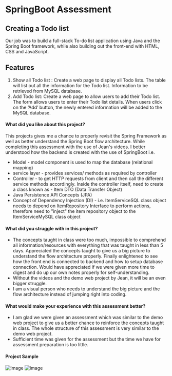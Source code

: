 # SpringBoot Assessment
## Creating a Todo list
Our job was to build a full-stack To-do list application using Java and the Spring Boot framework, while also building out the front-end with HTML, CSS and JavaScript.

## Features
1)	Show all Todo list : Create a web page to display all Todo lists. The table will list out all the information for the Todo list. Information to be retrieved from MySQL database.
2)	Add Todo list: Create a web page to allow users to add their Todo list. The form allows users to enter their Todo list details. When users click on the ‘Add’ button, the newly entered information will be added to the MySQL database. 

#### What did you like about this project?
This projects gives me a chance to properly revisit the Spring Framework as well as better understand the Spring Boot flow architecture. While completing this assessment with the use of Jean's videos. I better understood how the backend is created with the use of SpringBoot i.e.
- Model - model component is used to map the database (relational mapping)
- service layer - provides services/ methods as required by controller
- Controller - to get HTTP requests from client and then call the different service methods accordingly. Inside the controller itself, need to create a class known as - Item DTO (Data Transfer Object)
- Java Persistence API Concepts (JPA)
- Concept of Dependency Injection (DI) - i.e. ItemServiceSQL class object needs to depend on ItemRepository Interface to perform actions, therefore need to "inject" the item repository object to the ItemServiceMySQL class object

#### What did you struggle with in this project?
- The concepts taught in class were too much, impossible to comprehend all information/resources with everything that was taught in less than 5 days. Appreciated the concepts taught to give us a big picture to understand the flow architecture properly. Finally enlightened to see how the front end is connected to backend and how to setup database connection. Would have appreciated if we were given more time to digest and do up our own notes properly for self-understanding. 
- Without the videos and the demo web project by Jean, it will be an even bigger struggle.
- I am a visual person who needs to understand the big picture and the flow architecture instead of jumping right into coding. 

#### What would make your experience with this assessment better?
- I am glad we were given an assessment which was similar to the demo web project to give us a better chance to reinforce the concepts taught in class. The whole structure of this assessment is very similar to the demo web project. 
- Sufficient time was given for the assessment but the time we have for assessment preparation is too little. 

#### Project Sample
![image](https://user-images.githubusercontent.com/102950310/173625314-66a514e7-18ea-4ac0-b15f-fc346c351bcc.png)
![image](https://user-images.githubusercontent.com/102950310/173625506-cf5a9276-47e7-40cf-88f9-1a48319772d7.png)




